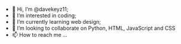 - 👋 Hi, I’m @davekeyz11;
- 👀 I’m interested in coding;
- 🌱 I’m currently learning web design;
- 💞️ I’m looking to collaborate on Python, HTML, JavaScript and CSS
- 📫 How to reach me ...

<!---
davekeyz11/davekeyz11 is a ✨ special ✨ repository because its `README.md` (this file) appears on your GitHub profile.
You can click the Preview link to take a look at your changes.
--->
